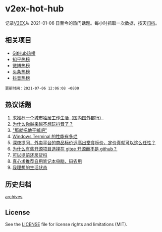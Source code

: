 # v2ex-hot-hub

 记录[V2EX](https://www.v2ex.com/)从 2021-01-06 日至今的热门话题。每小时抓取一次数据，按天[归档](archives)。
 
 ## 相关项目

- [GitHub热榜](https://github.com/lonnyzhang423/github-hot-hub)
- [知乎热榜](https://github.com/lonnyzhang423/zhihu-hot-hub)
- [微博热榜](https://github.com/lonnyzhang423/weibo-hot-hub)
- [头条热榜](https://github.com/lonnyzhang423/toutiao-hot-hub)
- [抖音热榜](https://github.com/lonnyzhang423/douyin-hot-hub)


 `更新时间：2021-07-06 12:06:08 +0800`

## 热议话题

1. [求推荐一个城市独居工作生活（国内国外都行）](https://www.v2ex.com/t/787601)
1. [为什么你越来越不想玩抖音了？](https://www.v2ex.com/t/787774)
1. ["那就把他干掉吧"](https://www.v2ex.com/t/787776)
1. [Windows Terminal 的性能有多烂](https://www.v2ex.com/t/787595)
1. [深夜提问，外卖平台的商品标价远高出堂食标价，定价真就可以这么任性？](https://www.v2ex.com/t/787747)
1. [为什么有些开源项目选择在 gitee 开源而不是 github？](https://www.v2ex.com/t/787745)
1. [可以提前还房贷吗](https://www.v2ex.com/t/787588)
1. [真心求推荐自用笔记本电脑，码农用](https://www.v2ex.com/t/787645)
1. [我理想的生活状态](https://www.v2ex.com/t/787678)

## 历史归档

[archives](archives)

## License

See the [LICENSE](LICENSE) file for license rights and limitations (MIT).
